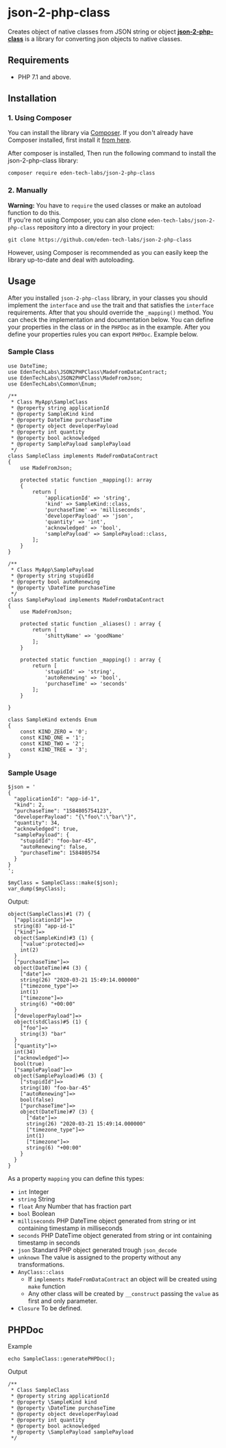 # json-2-php-class
Creates object of native classes from JSON string or object
**[json-2-php-class](https://github.com/eden-tech-labs/json-2-php-class)** is a library for converting json objects to native classes.

## Requirements
- PHP 7.1 and above.

## Installation

### 1. Using Composer
You can install the library via [Composer](https://getcomposer.org/). If you don't already have Composer installed, first install it [from here](https://getcomposer.org/download/).

After composer is installed, Then run the following command to install the json-2-php-class library:

```
composer require eden-tech-labs/json-2-php-class
```

### 2. Manually

**Warning:** You have to `require` the used classes or make an autoload function to do this.  
If you're not using Composer, you can also clone `eden-tech-labs/json-2-php-class` repository into a directory in your project:

```
git clone https://github.com/eden-tech-labs/json-2-php-class
```

However, using Composer is recommended as you can easily keep the library up-to-date and deal with autoloading.

## Usage
After you installed `json-2-php-class` library, in your classes you should implement the `interface` and `use` the trait and that satisfies the `interface` requirements.
After that you should override the `_mapping()` method. You can check the implementation and documentation below.
You can define your properties in the class or in the `PHPDoc` as in the example. After you define your properties rules you can export `PHPDoc`. Example below.

### Sample Class

```
use DateTime;
use EdenTechLabs\JSON2PHPClass\MadeFromDataContract;
use EdenTechLabs\JSON2PHPClass\MadeFromJson;
use EdenTechLabs\Common\Enum;

/**
 * Class MyApp\SampleClass
 * @property string applicationId
 * @property SampleKind kind
 * @property DateTime purchaseTime
 * @property object developerPayload
 * @property int quantity
 * @property bool acknowledged
 * @property SamplePayload samplePayload
 */
class SampleClass implements MadeFromDataContract
{
    use MadeFromJson;

    protected static function _mapping(): array
    {
        return [
            'applicationId' => 'string',
            'kind' => SampleKind::class,
            'purchaseTime' => 'milliseconds',
            'developerPayload' => 'json',
            'quantity' => 'int',
            'acknowledged' => 'bool',
            'samplePayload' => SamplePayload::class,
        ];
    }
}

/**
 * Class MyApp\SamplePayload
 * @property string stupidId
 * @property bool autoRenewing
 * @property \DateTime purchaseTime
 */
class SamplePayload implements MadeFromDataContract
{
    use MadeFromJson;

    protected static function _aliases() : array {
        return [
            'shittyName' => 'goodName'
        ];
    }

    protected static function _mapping() : array {
        return [
            'stupidId' => 'string',
            'autoRenewing' => 'bool',
            'purchaseTime' => 'seconds'
        ];
    }

}

class SampleKind extends Enum
{
    const KIND_ZERO = '0';
    const KIND_ONE = '1';
    const KIND_TWO = '2';
    const KIND_TREE = '3';
}
```

### Sample Usage

```
$json = '
{
  "applicationId": "app-id-1",
  "kind": 2,
  "purchaseTime": "1584805754123",
  "developerPayload": "{\"foo\":\"bar\"}",
  "quantity": 34,
  "acknowledged": true,
  "samplePayload": {
    "stupidId": "foo-bar-45",
    "autoRenewing": false,
    "purchaseTime": 1584805754
  }
}
';

$myClass = SampleClass::make($json);
var_dump($myClass);
```

Output:
```
object(SampleClass)#1 (7) {
  ["applicationId"]=>
  string(8) "app-id-1"
  ["kind"]=>
  object(SampleKind)#3 (1) {
    ["value":protected]=>
    int(2)
  }
  ["purchaseTime"]=>
  object(DateTime)#4 (3) {
    ["date"]=>
    string(26) "2020-03-21 15:49:14.000000"
    ["timezone_type"]=>
    int(1)
    ["timezone"]=>
    string(6) "+00:00"
  }
  ["developerPayload"]=>
  object(stdClass)#5 (1) {
    ["foo"]=>
    string(3) "bar"
  }
  ["quantity"]=>
  int(34)
  ["acknowledged"]=>
  bool(true)
  ["samplePayload"]=>
  object(SamplePayload)#6 (3) {
    ["stupidId"]=>
    string(10) "foo-bar-45"
    ["autoRenewing"]=>
    bool(false)
    ["purchaseTime"]=>
    object(DateTime)#7 (3) {
      ["date"]=>
      string(26) "2020-03-21 15:49:14.000000"
      ["timezone_type"]=>
      int(1)
      ["timezone"]=>
      string(6) "+00:00"
    }
  }
}
```

As a property `mapping` you can define this types:
- `int` Integer
- `string` String
- `float` Any Number that has fraction part
- `bool` Boolean
- `milliseconds` PHP DateTime object generated from string or int containing timestamp in milliseconds
- `seconds` PHP DateTime object generated from string or int containing timestamp in seconds
- `json` Standard PHP object generated trough `json_decode`
- `unknown` The value is assigned to the property without any transformations.
- `AnyClass::class`
  - If `implements MadeFromDataContract` an object will be created using `make` function
  - Any other class will be created by `__construct` passing the `value` as first and only parameter.
- `Closure` To be defined.

## PHPDoc

Example
```
echo SampleClass::generatePHPDoc();
```

Output
```
/**
 * Class SampleClass
 * @property string applicationId
 * @property \SampleKind kind
 * @property \DateTime purchaseTime
 * @property object developerPayload
 * @property int quantity
 * @property bool acknowledged
 * @property \SamplePayload samplePayload
 */
```
